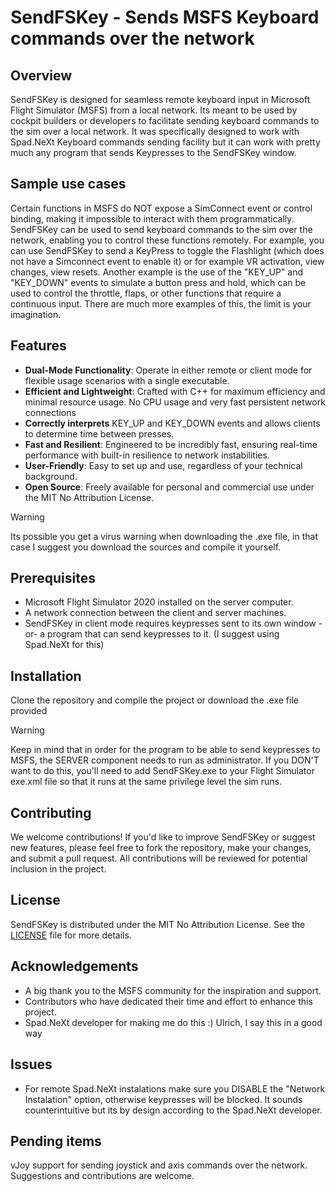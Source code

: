 # SendFSKey - Sends MSFS Keyboard commands over the network

## Overview
SendFSKey is designed for seamless remote keyboard input in Microsoft Flight Simulator (MSFS) from a local network. Its meant to be used by cockpit builders or developers to facilitate sending keyboard commands to the sim over a local network. It was specifically designed to work with Spad.NeXt Keyboard commands sending facility but it can work with pretty much any program that sends Keypresses to the SendFSKey window.

## Sample use cases
Certain functions in MSFS do NOT expose a SimConnect event or control binding, making it impossible to interact with them programmatically. SendFSKey can be used to send keyboard commands to the sim over the network, enabling you to control these functions remotely. For example, you can use SendFSKey to send a KeyPress to toggle the Flashlight (which does not have a Simconnect event to enable it) or for example VR activation, view changes, view resets. Another example is the use of the "KEY_UP" and "KEY_DOWN" events to simulate a button press and hold, which can be used to control the throttle, flaps, or other functions that require a continuous input. There are much more examples of this, the limit is your imagination.

## Features
- **Dual-Mode Functionality**: Operate in either remote or client mode for flexible usage scenarios with a single executable.
- **Efficient and Lightweight**: Crafted with C++ for maximum efficiency and minimal resource usage. No CPU usage and very fast persistent network connections
- **Correctly interprets** KEY_UP and KEY_DOWN events and allows clients to determine time between presses.
- **Fast and Resilient**: Engineered to be incredibly fast, ensuring real-time performance with built-in resilience to network instabilities.
- **User-Friendly**: Easy to set up and use, regardless of your technical background.
- **Open Source**: Freely available for personal and commercial use under the MIT No Attribution License.

> [!WARNING]
> Its possible you get a virus warning when downloading the .exe file, in that case I suggest you download the sources and compile it yourself.

## Prerequisites
- Microsoft Flight Simulator 2020 installed on the server computer.
- A network connection between the client and server machines.
- SendFSKey in client mode requires keypresses sent to its own window -or- a program that can send keypresses to it. (I suggest using Spad.NeXt for this)

## Installation
Clone the repository and compile the project or download the .exe file provided

> [!WARNING]
> Keep in mind that in order for the program to be able to send keypresses to MSFS, the SERVER component needs to run as administrator. If you DON'T want to do this, you'll need to add SendFSKey.exe to your Flight Simulator exe.xml file so that it runs at the same privilege level the sim runs.

## Contributing
We welcome contributions! If you'd like to improve SendFSKey or suggest new features, please feel free to fork the repository, make your changes, and submit a pull request. All contributions will be reviewed for potential inclusion in the project.

## License
SendFSKey is distributed under the MIT No Attribution License. See the [LICENSE](LICENSE.md) file for more details.

## Acknowledgements
- A big thank you to the MSFS community for the inspiration and support.
- Contributors who have dedicated their time and effort to enhance this project.
- Spad.NeXt developer for making me do this :) Ulrich, I say this in a good way

## Issues
- For remote Spad.NeXt instalations make sure you DISABLE the "Network Instalation" option, otherwise keypresses will be blocked. It sounds counterintuitive but its by design according to the Spad.NeXt developer.

## Pending items
vJoy support for sending joystick and axis commands over the network. Suggestions and contributions are welcome.